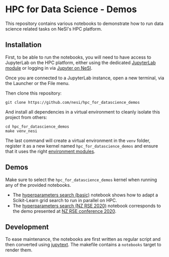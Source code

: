 # HPC for Data Science - Demos

This repository contains various notebooks to demonstrate how to run data science
related tasks on NeSI's HPC platform.


## Installation

First, to be able to run the notebooks, you will need to have access to
JupyterLab on the HPC platform, either using the dedicated [JupyterLab module](https://support.nesi.org.nz/hc/en-gb/articles/360001093315-JupyterLab)
or logging in via [Jupyter on NeSI](https://support.nesi.org.nz/hc/en-gb/articles/360001555615-Jupyter-on-NeSI).

Once you are connected to a JupyterLab instance, open a new terminal, via the
Launcher or the File menu.

Then clone this repository:
```
git clone https://github.com/nesi/hpc_for_datascience_demos
```

And install all dependencies in a virtual environment to cleanly isolate this
project from others:
```
cd hpc_for_datascience_demos
make venv_nesi
```
The last command will create a virtual environment in the `venv` folder,
register it as a new kernel named `hpc_for_datascience_demos` and ensure that
it uses the right [environment modules](https://support.nesi.org.nz/hc/en-gb/articles/360001113076-The-HPC-environment-).


## Demos

Make sure to select the `hpc_for_datascience_demos` kernel when running any of
the provided notebooks.

- The [hyperparameters search (basic)](notebooks/hyperparameters_search_basic.ipynb)
  notebook shows how to adapt a Scikit-Learn grid search to run in parallel on HPC.
- The [hyperparameters search (NZ RSE 2020)](notebooks/hyperparameters_search_nzrse.ipynb)
  notebook corresponds to the demo presented at [NZ RSE conference 2020](https://www.rseconference.nz/).


## Development

To ease maintenance, the notebooks are first written as regular script and then
converted using [jupytext](https://github.com/mwouts/jupytext). The makefile
contains a `notebooks` target to render them.